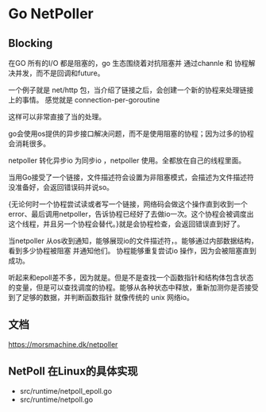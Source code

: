 # Go NetPoller

## Blocking

在GO 所有的I/O 都是阻塞的，go 生态围绕着对抗阻塞并 通过channle 和 协程解决并发，而不是回调和future。

一个例子就是 net/http 包，当介绍了链接之后，会创建一个新的协程来处理链接上的事情。 感觉就是 connection-per-goroutine 

这样可以非常直接了当的处理。



go会使用os提供的异步接口解决问题，而不是使用阻塞的协程；因为过多的协程会消耗很多。

netpoller 转化异步io 为同步io  ，netpoller 使用。全都放在自己的线程里面。



当用Go接受了一个链接，文件描述符会设置为非阻塞模式，会描述为文件描述符没准备好，会返回错误码并说so。

{无论何时一个协程尝试读或者写一个链接，网络码会做这个操作直到收到一个error、最后调用netpoller，告诉协程已经好了去做io一次。这个协程会被调度出这个线程，并且另一个协程会替代。}就是会协程检查，会返回错误直到好了。



当netpoller 从os收到通知，能够展现io的文件描述符，。能够通过内部数据结构，看到多少协程被阻塞  并通知他们。  协程能够重复尝试io 操作，因为会被阻塞直到成功。



听起来和epoll差不多，因为就是。但是不是查找一个函数指针和结构体包含状态的变量，但是可以查找调度的协程。能够从各种状态中释放，重新加测你是否接受到了足够的数据，并判断函数指针 就像传统的 unix 网络io。

## 文档

https://morsmachine.dk/netpoller



## NetPoll 在Linux的具体实现

- src/runtime/netpoll_epoll.go
- src/runtime/netpoll.go